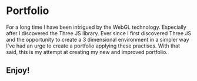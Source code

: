 # Portfolio

For a long time I have been intrigued by the WebGL technology. Especially after I discovered the Three JS library. Ever since I first discovered Three JS and the opportunity to create a 3 dimensional environment in a simpler way I've had an urge to create a portfolio applying these practises. With that said, this is my attempt at creating my new and improved portfolio.

## Enjoy!
